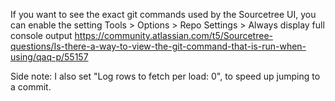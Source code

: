 If you want to see the exact git commands used by the Sourcetree UI, you can enable the setting Tools > Options > Repo Settings > Always display full console output
https://community.atlassian.com/t5/Sourcetree-questions/Is-there-a-way-to-view-the-git-command-that-is-run-when-using/qaq-p/55157

Side note:
I also set "Log rows to fetch per load: 0", to speed up jumping to a commit.
